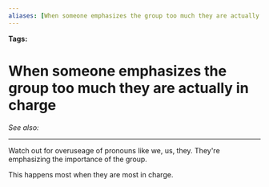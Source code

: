 ```yaml
---
aliases: [When someone emphasizes the group too much they are actually in charge]
---
```


**Tags:** 
# When someone emphasizes the group too much they are actually in charge
*See also:* 
___
Watch out for overuseage of pronouns like we, us, they. They're emphasizing the importance of the group.

This happens most when they are most in charge.
